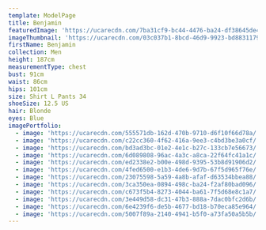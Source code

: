 ```yaml
---
template: ModelPage
title: Benjamin
featuredImage: 'https://ucarecdn.com/7ba31cf9-bc44-4476-ba24-df38645de4a0/'
imageThumbnail: 'https://ucarecdn.com/03c037b1-8bcd-46d9-9923-bd8831179a5e/'
firstName: Benjamin
collection: Men
height: 187cm
measurementType: chest
bust: 91cm
waist: 86cm
hips: 101cm
size: Shirt L Pants 34
shoeSize: 12.5 US
hair: Blonde
eyes: Blue
imagePortfolio:
  - image: 'https://ucarecdn.com/555571db-162d-470b-9710-d6f10f66d78a/'
  - image: 'https://ucarecdn.com/c22cc360-4f62-416a-9ee3-c4bd3be3a0cf/'
  - image: 'https://ucarecdn.com/bd3ad3bc-01e2-4e1c-b27c-133cb7e56673/'
  - image: 'https://ucarecdn.com/6d089808-96ac-4a3c-a8ca-22f64fc41a1c/'
  - image: 'https://ucarecdn.com/ed2338e2-b00e-498d-9395-53b8d91906d2/'
  - image: 'https://ucarecdn.com/4fed6500-e1b3-4de6-9d7b-67f5d965f76e/'
  - image: 'https://ucarecdn.com/23075598-5a59-4a8b-afaf-d63534bbea88/'
  - image: 'https://ucarecdn.com/3ca350ea-0894-498c-ba24-f2af80bad096/'
  - image: 'https://ucarecdn.com/c673f5b4-8273-4044-ba61-7f5d68e8c1a7/'
  - image: 'https://ucarecdn.com/3e449d58-dc31-47b3-888a-7dac0bfc2d6b/'
  - image: 'https://ucarecdn.com/6e4239f6-de5b-4677-bd18-b70eca85e964/'
  - image: 'https://ucarecdn.com/5007f89a-2140-4941-b5f0-a73fa50a5b5b/'
---
```


